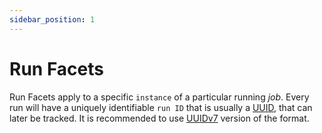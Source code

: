 ```yaml
---
sidebar_position: 1
---
```


# Run Facets

Run Facets apply to a specific `instance` of a particular running _job_. Every run will have a uniquely identifiable `run ID` that is usually a [UUID](https://en.wikipedia.org/wiki/Universally_unique_identifier), that can later be tracked. It is recommended to use [UUIDv7](https://datatracker.ietf.org/doc/draft-ietf-uuidrev-rfc4122bis/) version of the format.
